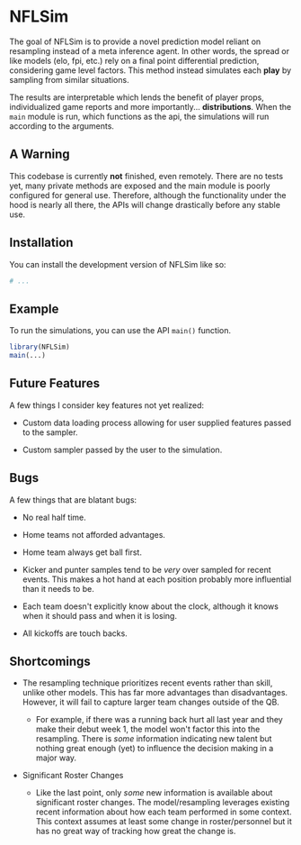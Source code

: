 # NFLSim

<!-- badges: start -->

<!-- badges: end -->

The goal of NFLSim is to provide a novel prediction model reliant on resampling instead of a meta inference agent. In other words, the spread or like models (elo, fpi, etc.) rely on a final point differential prediction, considering game level factors. This method instead simulates each **play** by sampling from similar situations.

The results are interpretable which lends the benefit of player props, individualized game reports and more importantly... **distributions**. When the `main` module is run, which functions as the api, the simulations will run according to the arguments.

## A Warning

This codebase is currently **not** finished, even remotely. There are no tests yet, many private methods are exposed and the main module is poorly configured for general use. Therefore, although the functionality under the hood is nearly all there, the APIs will change drastically before any stable use.

## Installation

You can install the development version of NFLSim like so:

``` r
# ...
```

## Example

To run the simulations, you can use the API `main()` function.

``` r
library(NFLSim)
main(...)
```

## Future Features

A few things I consider key features not yet realized:

-   Custom data loading process allowing for user supplied features passed to the sampler.

-   Custom sampler passed by the user to the simulation.

## Bugs

A few things that are blatant bugs:

-   No real half time.

-   Home teams not afforded advantages.

-   Home team always get ball first.

-   Kicker and punter samples tend to be *very* over sampled for recent events. This makes a hot hand at each position probably more influential than it needs to be.

-   Each team doesn't explicitly know about the clock, although it knows when it should pass and when it is losing.

-   All kickoffs are touch backs.

## Shortcomings

-   The resampling technique prioritizes recent events rather than skill, unlike other models. This has far more advantages than disadvantages. However, it will fail to capture larger team changes outside of the QB.

    -   For example, if there was a running back hurt all last year and they make their debut week 1, the model won't factor this into the resampling. There is *some* information indicating new talent but nothing great enough (yet) to influence the decision making in a major way.

-   Significant Roster Changes

    -   Like the last point, only *some* new information is available about significant roster changes. The model/resampling leverages existing recent information about how each team performed in some context. This context assumes at least some change in roster/personnel but it has no great way of tracking how great the change is.
